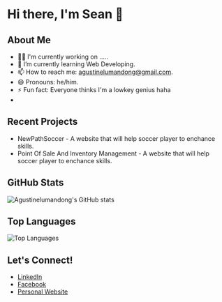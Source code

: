 # Hi there, I'm Sean 👋

## About Me
- 👨‍💻 I'm currently working on .....
- 🌱 I’m currently learning Web Developing.
- 📫 How to reach me: agustinelumandong@gmail.com.
- 😄 Pronouns: he/him.
- ⚡ Fun fact: Everyone thinks I'm a lowkey genius haha
- 

## Recent Projects
- NewPathSoccer - A website that will help soccer player to enchance skills.
- Point Of Sale And Inventory Management - A website that will help soccer player to enchance skills.

## GitHub Stats

![Agustinelumandong's GitHub stats](https://github-readme-stats.vercel.app/api?username=Agustinelumandong&show_icons=true&theme=dark)

## Top Languages

![Top Languages](https://github-readme-stats.vercel.app/api/top-langs/?username=Agustinelumandong&layout=compact&theme=dark)

## Let's Connect!
- [LinkedIn](https://www.linkedin.com/in/seanagustine/)
- [Facebook](https://www.facebook.com/agustinelumandong)
- [Personal Website](upcomming...)
